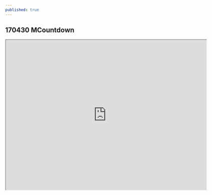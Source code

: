 ```yaml
---
published: true
---
```

## 170430 MCountdown

<iframe src="https://drive.google.com/file/d/0BxalNDD_QaodRXZSVlNZZ2t0aXc/preview" width="640" height="480"></iframe>
